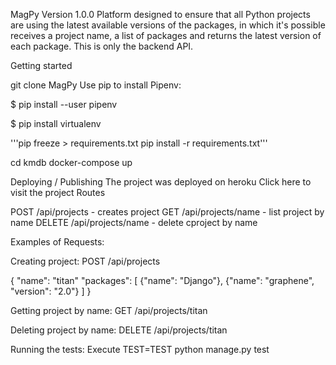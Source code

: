 MagPy
Version 1.0.0
Platform designed to ensure that all Python projects are using the latest available versions of the packages, in which it's possible receives a project name, a list of packages and returns the latest version of each package. This is only the backend API.

Getting started

git clone MagPy
Use pip to install Pipenv:

$ pip install --user pipenv

$ pip install virtualenv

'''pip freeze > requirements.txt
pip install -r requirements.txt'''

cd kmdb
docker-compose up

Deploying / Publishing
The project was deployed on heroku
Click here to visit the project
Routes

POST /api/projects - creates project
GET /api/projects/name - list project by name
DELETE /api/projects/name - delete cproject by name

Examples of Requests:

Creating project: POST /api/projects

{
"name": "titan"
"packages": [
{"name": "Django"},
{"name": "graphene", "version": "2.0"}
]
}

Getting project by name: GET /api/projects/titan

Deleting project by name: DELETE /api/projects/titan

Running the tests:
Execute TEST=TEST python manage.py test

